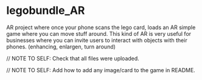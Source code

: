 # legobundle_AR
AR project where once your phone scans the lego card, loads an AR simple game where you can move stuff around. This kind of AR is very useful for businesses where you can invite users to interact with objects with their phones. (enhancing, enlargen, turn around)


// NOTE TO SELF: Check that all files were uploaded.


// NOTE TO SELF: Add how to add any image/card to the game in README.
